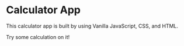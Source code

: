 # Calculator App

This calculator app is built by using Vanilla JavaScript, CSS, and HTML.

Try some calculation on it!
